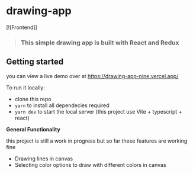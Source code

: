 # drawing-app

[![Frontend]]

> ### This simple drawing app is built with React and Redux



## Getting started

you can view a live demo over at https://drawing-app-nine.vercel.app/

To run it locally:

- clone this repo
- `yarn` to install all dependecies required
- `yarn dev` to start the local server (this project use Vite + typescript + react)



**General Functionality**

this project is still a work in progress
but so far these features are working fine

- Drawing lines in canvas
- Selecting color options to draw with different colors in canvas



